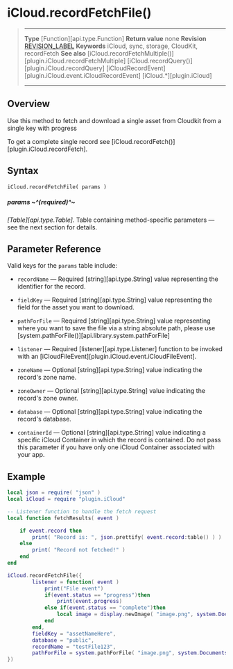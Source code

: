 # iCloud.recordFetchFile()

> --------------------- ------------------------------------------------------------------------------------------
> __Type__              [Function][api.type.Function]
> __Return value__      none
> __Revision__          [REVISION_LABEL](REVISION_URL)
> __Keywords__          iCloud, sync, storage, CloudKit, recordFetch
> __See also__          [iCloud.recordFetchMultiple()][plugin.iCloud.recordFetchMultiple]
>						[iCloud.recordQuery()][plugin.iCloud.recordQuery]
>						[iCloudRecordEvent][plugin.iCloud.event.iCloudRecordEvent]
>                       [iCloud.*][plugin.iCloud]
> --------------------- ------------------------------------------------------------------------------------------


## Overview


Use this method to fetch and download a single asset from Cloudkit from a single key with progress 

To get a complete single record see [iCloud.recordFetch()][plugin.iCloud.recordFetch].


## Syntax

    iCloud.recordFetchFile( params )

##### params ~^(required)^~
_[Table][api.type.Table]._ Table containing <nobr>method-specific</nobr> parameters &mdash; see the next section for details.


## Parameter Reference

Valid keys for the `params` table include:

* `recordName` &mdash; Required [string][api.type.String] value representing the identifier for the record.

* `fieldKey` &mdash; Required [string][api.type.String] value representing the field for the asset you want to download.

* `pathForFile` &mdash; Required [string][api.type.String] value representing where you want to save the file via a string absolute path, please use [system.pathForFile()][api.library.system.pathForFile]

* `listener` &mdash; Required [listener][api.type.Listener] function to be invoked with an [iCloudFileEvent][plugin.iCloud.event.iCloudFileEvent].

* `zoneName` &mdash; Optional [string][api.type.String] value indicating the record's zone name.

* `zoneOwner` &mdash; Optional [string][api.type.String] value indicating the record's zone owner.

* `database` &mdash; Optional [string][api.type.String] value indicating the record's database.

* `containerId` &mdash; Optional [string][api.type.String] value indicating a specific iCloud Container in which the record is contained. Do not pass this parameter if you have only one iCloud Container associated with your app.


## Example

``````lua
local json = require( "json" )
local iCloud = require "plugin.iCloud"

-- Listener function to handle the fetch request
local function fetchResults( event )

	if event.record then
		print( "Record is: ", json.prettify( event.record:table() ) )
    else
		print( "Record not fetched!" )
    end
end

iCloud.recordFetchFile({
        listener = function( event )
            print("File event")
            if(event.status == "progress")then
                print(event.progress)
            else if(event.status == "complete")then
                local image = display.newImage( "image.png", system.DocumentsDirectory )
            end
        end,
        fieldKey = "assetNameHere",
        database = "public",
        recordName = "testFile123",
        pathForFile = system.pathForFile( "image.png", system.DocumentsDirectory ),
})
``````
